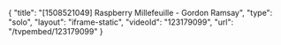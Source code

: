 {
    "title": "[1508521049] Raspberry Millefeuille - Gordon Ramsay",
    "type": "solo",
    "layout": "iframe-static",
    "videoId": "123179099",
    "url": "\/tvpembed\/123179099"
}